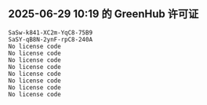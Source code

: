 ## 2025-06-29 10:19 的 GreenHub 许可证
```
SaSw-k841-XC2m-YqC8-75B9
SaSY-qB8N-2ynF-rpC8-240A
No license code
No license code
No license code
No license code
No license code
No license code
No license code
No license code
```
